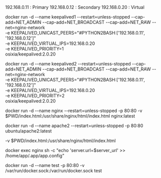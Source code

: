 192.168.0.11 : Primary
192.168.0.12 : Secondary
192.168.0.20 : Virtual

docker run -d --name keepalived1 --restart=unless-stopped --cap-add=NET_ADMIN --cap-add=NET_BROADCAST --cap-add=NET_RAW --net=nginx-network \
 -e KEEPALIVED_UNICAST_PEERS="#PYTHON2BASH:['192.168.0.11', '192.168.0.12']" \
 -e KEEPALIVED_VIRTUAL_IPS=192.168.0.20 \
 -e KEEPALIVED_PRIORITY=1 \
 osixia/keepalived:2.0.20

docker run -d --name keepalived2 --restart=unless-stopped --cap-add=NET_ADMIN --cap-add=NET_BROADCAST --cap-add=NET_RAW --net=nginx-network \
 -e KEEPALIVED_UNICAST_PEERS="#PYTHON2BASH:['192.168.0.11', '192.168.0.12']" \
 -e KEEPALIVED_VIRTUAL_IPS=192.168.0.20 \
 -e KEEPALIVED_PRIORITY=2 \
 osixia/keepalived:2.0.20

docker run -d --name nginx --restart=unless-stopped -p 80:80 -v $PWD/index.html:/usr/share/nginx/html/index.html nginx:latest

docker run -d --name apache2 --restart=unless-stopped -p 80:80 ubuntu/apache2:latest

-v $PWD/index.html:/usr/share/nginx/html/index.html

docker exec nginx sh -c "echo 'server.url=$server_url' >> /home/app/.app/app.config"

docker run -d --name test -p 80:80 -v /var/run/docker.sock:/var/run/docker.sock test
